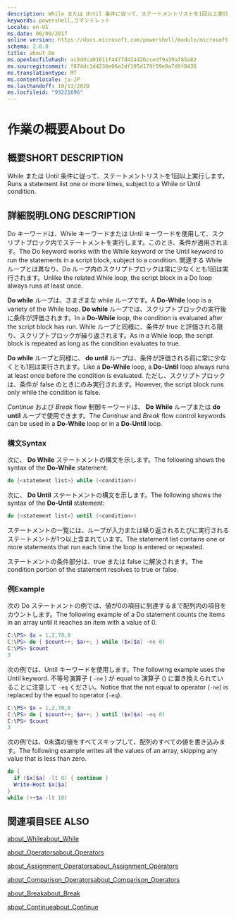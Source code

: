 ```yaml
---
description: While または Until 条件に従って、ステートメントリストを1回以上実行します。
keywords: powershell,コマンドレット
Locale: en-US
ms.date: 06/09/2017
online version: https://docs.microsoft.com/powershell/module/microsoft.powershell.core/about/about_do?view=powershell-6&WT.mc_id=ps-gethelp
schema: 2.0.0
title: about_Do
ms.openlocfilehash: ac8ddca01611f4477d424426ccedf9a39af85a82
ms.sourcegitcommit: f874dc1d4236e06a3df195d179f59e0a7d9f8436
ms.translationtype: MT
ms.contentlocale: ja-JP
ms.lasthandoff: 10/13/2020
ms.locfileid: "93221696"
---
```

# <a name="about-do"></a><span data-ttu-id="a134e-104">作業の概要</span><span class="sxs-lookup"><span data-stu-id="a134e-104">About Do</span></span>

## <a name="short-description"></a><span data-ttu-id="a134e-105">概要</span><span class="sxs-lookup"><span data-stu-id="a134e-105">SHORT DESCRIPTION</span></span>
<span data-ttu-id="a134e-106">While または Until 条件に従って、ステートメントリストを1回以上実行します。</span><span class="sxs-lookup"><span data-stu-id="a134e-106">Runs a statement list one or more times, subject to a While or Until condition.</span></span>

## <a name="long-description"></a><span data-ttu-id="a134e-107">詳細説明</span><span class="sxs-lookup"><span data-stu-id="a134e-107">LONG DESCRIPTION</span></span>

<span data-ttu-id="a134e-108">Do キーワードは、While キーワードまたは Until キーワードを使用して、スクリプトブロック内でステートメントを実行します。このとき、条件が適用されます。</span><span class="sxs-lookup"><span data-stu-id="a134e-108">The Do keyword works with the While keyword or the Until keyword to run the statements in a script block, subject to a condition.</span></span> <span data-ttu-id="a134e-109">関連する While ループとは異なり、Do ループ内のスクリプトブロックは常に少なくとも1回は実行されます。</span><span class="sxs-lookup"><span data-stu-id="a134e-109">Unlike the related While loop, the script block in a Do loop always runs at least once.</span></span>

<span data-ttu-id="a134e-110">**Do while** ループは、さまざまな while ループです。</span><span class="sxs-lookup"><span data-stu-id="a134e-110">A **Do-While** loop is a variety of the While loop.</span></span> <span data-ttu-id="a134e-111">**Do while** ループでは、スクリプトブロックの実行後に条件が評価されます。</span><span class="sxs-lookup"><span data-stu-id="a134e-111">In a **Do-While** loop, the condition is evaluated after the script block has run.</span></span> <span data-ttu-id="a134e-112">While ループと同様に、条件が true と評価される限り、スクリプトブロックが繰り返されます。</span><span class="sxs-lookup"><span data-stu-id="a134e-112">As in a While loop, the script block is repeated as long as the condition evaluates to true.</span></span>

<span data-ttu-id="a134e-113">**Do while** ループと同様に、 **do until** ループは、条件が評価される前に常に少なくとも1回は実行されます。</span><span class="sxs-lookup"><span data-stu-id="a134e-113">Like a **Do-While** loop, a **Do-Until** loop always runs at least once before the condition is evaluated.</span></span> <span data-ttu-id="a134e-114">ただし、スクリプトブロックは、条件が false のときにのみ実行されます。</span><span class="sxs-lookup"><span data-stu-id="a134e-114">However, the script block runs only while the condition is false.</span></span>

<span data-ttu-id="a134e-115">*Continue* および *Break* flow 制御キーワードは、 **Do While** ループまたは **do until** ループで使用できます。</span><span class="sxs-lookup"><span data-stu-id="a134e-115">The *Continue* and *Break* flow control keywords can be used in a **Do-While** loop or in a **Do-Until** loop.</span></span>

### <a name="syntax"></a><span data-ttu-id="a134e-116">構文</span><span class="sxs-lookup"><span data-stu-id="a134e-116">Syntax</span></span>

<span data-ttu-id="a134e-117">次に、 **Do While** ステートメントの構文を示します。</span><span class="sxs-lookup"><span data-stu-id="a134e-117">The following shows the syntax of the **Do-While** statement:</span></span>

```powershell
do {<statement list>} while (<condition>)
```

<span data-ttu-id="a134e-118">次に、 **Do Until** ステートメントの構文を示します。</span><span class="sxs-lookup"><span data-stu-id="a134e-118">The following shows the syntax of the **Do-Until** statement:</span></span>

```powershell
do {<statement list>} until (<condition>)
```

<span data-ttu-id="a134e-119">ステートメントの一覧には、ループが入力または繰り返されるたびに実行されるステートメントが1つ以上含まれています。</span><span class="sxs-lookup"><span data-stu-id="a134e-119">The statement list contains one or more statements that run each time the loop is entered or repeated.</span></span>

<span data-ttu-id="a134e-120">ステートメントの条件部分は、true または false に解決されます。</span><span class="sxs-lookup"><span data-stu-id="a134e-120">The condition portion of the statement resolves to true or false.</span></span>

### <a name="example"></a><span data-ttu-id="a134e-121">例</span><span class="sxs-lookup"><span data-stu-id="a134e-121">Example</span></span>

<span data-ttu-id="a134e-122">次の Do ステートメントの例では、値が0の項目に到達するまで配列内の項目をカウントします。</span><span class="sxs-lookup"><span data-stu-id="a134e-122">The following example of a Do statement counts the items in an array until it reaches an item with a value of 0.</span></span>

```powershell
C:\PS> $x = 1,2,78,0
C:\PS> do { $count++; $a++; } while ($x[$a] -ne 0)
C:\PS> $count
3
```

<span data-ttu-id="a134e-123">次の例では、Until キーワードを使用します。</span><span class="sxs-lookup"><span data-stu-id="a134e-123">The following example uses the Until keyword.</span></span> <span data-ttu-id="a134e-124">不等号演算子 ( `-ne` ) が equal to 演算子 () に置き換えられていることに注意して `-eq` ください。</span><span class="sxs-lookup"><span data-stu-id="a134e-124">Notice that the not equal to operator (`-ne`) is replaced by the equal to operator (`-eq`).</span></span>

```powershell
C:\PS> $x = 1,2,78,0
C:\PS> do { $count++; $a++; } until ($x[$a] -eq 0)
C:\PS> $count
3
```

<span data-ttu-id="a134e-125">次の例では、0未満の値をすべてスキップして、配列のすべての値を書き込みます。</span><span class="sxs-lookup"><span data-stu-id="a134e-125">The following example writes all the values of an array, skipping any value that is less than zero.</span></span>

```powershell
do {
  if ($x[$a] -lt 0) { continue }
  Write-Host $x[$a]
}
while (++$a -lt 10)
```

## <a name="see-also"></a><span data-ttu-id="a134e-126">関連項目</span><span class="sxs-lookup"><span data-stu-id="a134e-126">SEE ALSO</span></span>

[<span data-ttu-id="a134e-127">about_While</span><span class="sxs-lookup"><span data-stu-id="a134e-127">about_While</span></span>](about_While.md)

[<span data-ttu-id="a134e-128">about_Operators</span><span class="sxs-lookup"><span data-stu-id="a134e-128">about_Operators</span></span>](about_Operators.md)

[<span data-ttu-id="a134e-129">about_Assignment_Operators</span><span class="sxs-lookup"><span data-stu-id="a134e-129">about_Assignment_Operators</span></span>](about_Assignment_Operators.md)

[<span data-ttu-id="a134e-130">about_Comparison_Operators</span><span class="sxs-lookup"><span data-stu-id="a134e-130">about_Comparison_Operators</span></span>](about_Comparison_Operators.md)

[<span data-ttu-id="a134e-131">about_Break</span><span class="sxs-lookup"><span data-stu-id="a134e-131">about_Break</span></span>](about_Break.md)

[<span data-ttu-id="a134e-132">about_Continue</span><span class="sxs-lookup"><span data-stu-id="a134e-132">about_Continue</span></span>](about_Continue.md)

